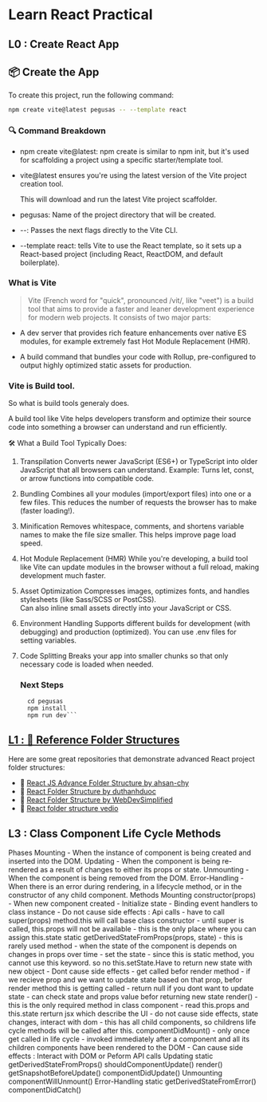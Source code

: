 # Learn React Practical
## L0 : Create React App

## 📦 Create the App

To create this project, run the following command:
```bash
npm create vite@latest pegusas -- --template react
```

### 🔍 Command Breakdown
- npm create vite@latest: npm create is similar to npm init, but it's used for scaffolding a project using a specific starter/template tool.

- vite@latest ensures you're using the latest version of the Vite project creation tool.

  This will download and run the latest Vite project scaffolder.

- pegusas: Name of the project directory that will be created.

- --: Passes the next flags directly to the Vite CLI.

- --template react: tells Vite to use the React template, so it sets up a React-based project (including React, ReactDOM, and default boilerplate).

### What is Vite

> Vite (French word for "quick", pronounced /vit/, like "veet") is a build tool that aims to provide a faster and leaner development experience for modern web projects. It consists of two major parts:

   - A dev server that provides rich feature enhancements over native ES modules, for example extremely fast Hot Module Replacement (HMR).

   - A build command that bundles your code with Rollup, pre-configured to output highly optimized static assets for production.

### Vite is Build tool.
So what is build tools generaly does.

A build tool like Vite helps developers transform and optimize their source code into something a browser can understand and run efficiently.

🛠️ What a Build Tool Typically Does:
1. Transpilation
  Converts newer JavaScript (ES6+) or TypeScript into older JavaScript that all browsers can understand.
  Example: Turns let, const, or arrow functions into compatible code.

2. Bundling
  Combines all your modules (import/export files) into one or a few files.
  This reduces the number of requests the browser has to make (faster loading!).

3. Minification
  Removes whitespace, comments, and shortens variable names to make the file size smaller.
  This helps improve page load speed.

4. Hot Module Replacement (HMR)
  While you're developing, a build tool like Vite can update modules in the browser without a full reload, making development much faster.

5. Asset Optimization
  Compresses images, optimizes fonts, and handles stylesheets (like Sass/SCSS or PostCSS).  
  Can also inline small assets directly into your JavaScript or CSS.

6. Environment Handling
  Supports different builds for development (with debugging) and production (optimized).
  You can use .env files for setting variables.

7. Code Splitting
   Breaks your app into smaller chunks so that only necessary code is loaded when needed.

   ### Next Steps
    ```
      cd pegusas
      npm install
      npm run dev```

## [L1 : 📁 Reference Folder Structures](https://github.com/kaushalyacode/React/tree/Create-Folder-Structure)

Here are some great repositories that demonstrate advanced React project folder structures:

- 🔗 [React JS Advance Folder Structure by ahsan-chy](https://github.com/ahsan-chy/React-JS-Advance-Folder-Structure/)
- 🔗 [React Folder Structure by duthanhduoc](https://github.com/duthanhduoc/React-Folder-Structure/)
- 🔗 [React Folder Structure by WebDevSimplified](https://github.com/WebDevSimplified/react-folder-structure/)
- 🔗 [React folder structure vedio](https://www.youtube.com/watch?v=UUga4-z7b6s)

## L3 : Class Component Life Cycle Methods

Phases
        Mounting - When the instance of component is being created and inserted into the DOM.
        Updating - When the component is being re-rendered as a result of changes to either its props or state.
        Unmounting - When the component is being removed from the DOM.
        Error-Handling - When there is an error during rendering, in a lifecycle method, or in the constructor of any child component.
Methods
        Mounting
            constructor(props) 
                - When new component created
                - Initialize state
                - Binding event handlers to class instance
                - Do not cause side effects : Api calls
                - have to call super(props) method.this will call base class constructor
                - until super is called, this.props will not be available
                - this is the only place where you can assign this.state
            static getDerivedStateFromProps(props, state)
                - this is rarely used method
                - when the state of the component is depends on changes in props over time
                - set the state
                - since this is static method, you cannot use this keyword. so no this.setState.Have to return new state with new object
                - Dont cause side effects
                - get called befor render method
                - if we recieve prop and we want to update state based on that prop, befor render method this is getting called
                - return null if you dont want to update state
                - can check state and props value befor returning new state
            render()
                - this is the only required method in class component
                - read this.props and this.state rerturn jsx which describe the UI
                - do not cause side effects, state changes, interact with dom
                - this has all child components, so childrens life cycle methods will be called after this.
            componentDidMount()
                -  only once get called in life cycle
                -  invoked immediately after a component and all its children components have been rendered to the DOM
                -  Can cause side effects : Interact with DOM or Peform API calls
        Updating
            static getDerivedStateFromProps()
            shouldComponentUpdate()
            render()
            getSnapshotBeforeUpdate()
            componentDidUpdate()
        Unmounting
            componentWillUnmount()
        Error-Handling
            static getDerivedStateFromError()
            componentDidCatch()